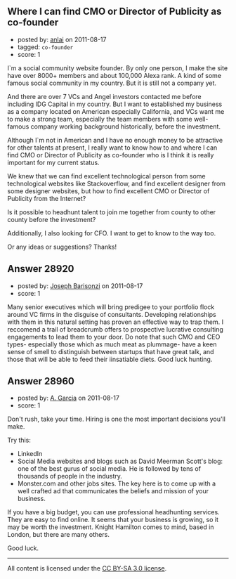 ## Where I can find CMO or Director of Publicity as co-founder

- posted by: [anlai](https://stackexchange.com/users/-1/12739-anlai) on 2011-08-17
- tagged: `co-founder`
- score: 1

I`m a social community website founder. By only one person, I make the site have over 8000+ members and about 100,000 Alexa rank. A kind of some famous social community in my country. But it is still not a company yet.

And there are over 7 VCs and Angel investors contacted me before including IDG Capital in my country. But I want to established my business as a company located on American especially California, and VCs want me to make a strong team, especially the team members with some well-famous company working background historically, before the investment.

Although I`m not in American and I have no enough money to be attractive for other talents at present, I really want to know how to and where I can find CMO or Director of Publicity as co-founder who is I think it is really important for my current status.

We knew that we can find excellent technological person from some technological websites like Stackoverflow, and find excellent designer from some designer websites, but how to find excellent CMO or Director of Publicity from the Internet?

Is it possible to headhunt talent to join me together from county to other county before the investment?

Additionally, I also looking for CFO. I want to get to know to the way too.

Or any ideas or suggestions? Thanks!


## Answer 28920

- posted by: [Joseph Barisonzi](https://stackexchange.com/users/-1/8791-joseph-barisonzi) on 2011-08-17
- score: 1

Many senior executives which will bring predigee to your portfolio flock around VC firms in the disguise of consultants. Developing relationships with them in this natural setting has proven an effective way to trap them. I reccomend a trail of breadcrumb offers to prospective lucrative consulting engagements to lead them to your door. Do note that such CMO and CEO types-  especially those which as much meat as plummage- have a keen sense of smell to distinguish between startups that have great talk, and those that will be able to feed their iinsatiable diets. Good luck hunting. 


## Answer 28960

- posted by: [A. Garcia](https://stackexchange.com/users/-1/1659-a-garcia) on 2011-08-17
- score: 1

Don't rush, take your time. Hiring is one the most important decisions you'll make. 

Try this:

 - LinkedIn
 - Social Media websites and blogs such as David Meerman Scott's blog: one of the best gurus of social media. He is followed by tens of thousands of people in the industry. 
 - Monster.com and other jobs sites. The key here is to come up with a well crafted ad that communicates the beliefs and mission of your business.

If you have a big budget, you can use professional headhunting services. They are easy to find online. It seems that your business is growing, so it may be worth the investment. Knight Hamilton comes to mind, based in London, but there are many others. 

Good luck. 




---

All content is licensed under the [CC BY-SA 3.0 license](https://creativecommons.org/licenses/by-sa/3.0/).
